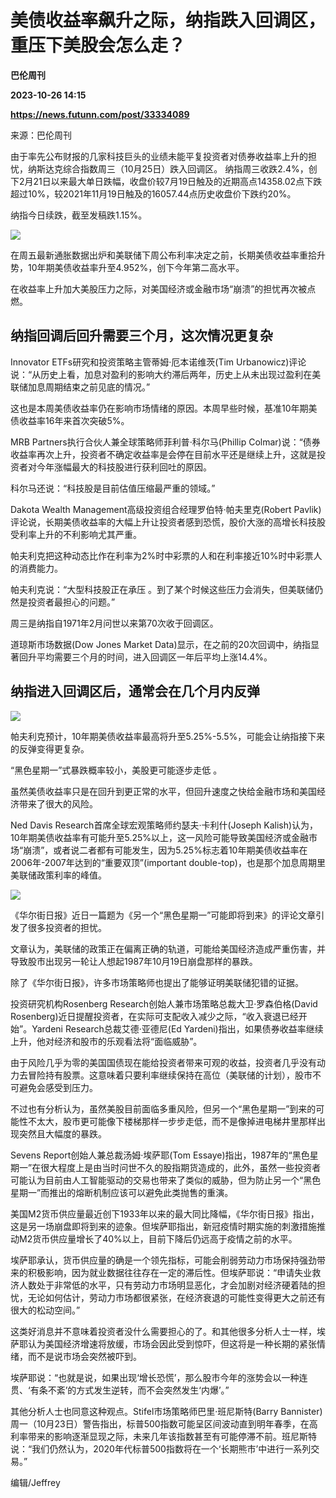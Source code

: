 # 美债收益率飙升之际，纳指跌入回调区，重压下美股会怎么走？
**巴伦周刊**

**2023-10-26 14:15**

**https://news.futunn.com/post/33334089**

来源：巴伦周刊

由于率先公布财报的几家科技巨头的业绩未能平复投资者对债券收益率上升的担忧，纳斯达克综合指数周三（10月25日）跌入回调区。 纳指周三收跌2.4%，创下2月21日以来最大单日跌幅，收盘价较7月19日触及的近期高点14358.02点下跌超过10%，较2021年11月19日触及的16057.44点历史收盘价下跌约20%。

纳指今日续跌，截至发稿跌1.15%。

![](https://postimg.futunn.com/16983300860712518811646.png)

在周五最新通胀数据出炉和美联储下周公布利率决定之前，长期美债收益率重拾升势，10年期美债收益率升至4.952%，创下今年第二高水平。

在收益率上升加大美股压力之际，对美国经济或金融市场“崩溃”的担忧再次被点燃。

纳指回调后回升需要三个月，这次情况更复杂
--------------------

Innovator ETFs研究和投资策略主管蒂姆·厄本诺维茨(Tim Urbanowicz)评论说：“从历史上看，加息对盈利的影响大约滞后两年，历史上从未出现过盈利在美联储加息周期结束之前见底的情况。”

这也是本周美债收益率仍在影响市场情绪的原因。本周早些时候，基准10年期美债收益率16年来首次突破5%。

MRB Partners执行合伙人兼全球策略师菲利普·科尔马(Phillip Colmar)说：“债券收益率再次上升，投资者不确定收益率是会停在目前水平还是继续上升，这就是投资者对今年涨幅最大的科技股进行获利回吐的原因。

科尔马还说：“科技股是目前估值压缩最严重的领域。”

Dakota Wealth Management高级投资组合经理罗伯特·帕夫里克(Robert Pavlik)评论说，长期美债收益率的大幅上升让投资者感到恐慌，股价大涨的高增长科技股受利率上升的不利影响尤其严重。

帕夫利克把这种动态比作在利率为2%时中彩票的人和在利率接近10%时中彩票人的消费能力。

帕夫利克说：“大型科技股正在承压 。到了某个时候这些压力会消失，但美联储仍然是投资者最担心的问题。”

周三是纳指自1971年2月问世以来第70次收于回调区。

道琼斯市场数据(Dow Jones Market Data)显示，在之前的20次回调中，纳指显著回升平均需要三个月的时间，进入回调区一年后平均上涨14.4%。

纳指进入回调区后，通常会在几个月内反弹
-------------------

![](https://postimg.futunn.com/1698328168239725937503.png)

帕夫利克预计，10年期美债收益率最高将升至5.25%-5.5%，可能会让纳指接下来的反弹变得更复杂。

“黑色星期一”式暴跌概率较小，美股更可能逐步走低 。

虽然美债收益率只是在回升到更正常的水平，但回升速度之快给金融市场和美国经济带来了很大的风险。

Ned Davis Research首席全球宏观策略师约瑟夫·卡利什(Joseph Kalish)认为，10年期美债收益率有可能升至5.25%以上，这一风险可能导致美国经济或金融市场“崩溃”，或者说二者都有可能发生，因为5.25%标志着10年期美债收益率在2006年-2007年达到的“重要双顶”(important double-top)，也是那个加息周期里美联储政策利率的峰值。

![](https://postimg.futunn.com/16983281682757108073460.png)

《华尔街日报》近日一篇题为《另一个“黑色星期一”可能即将到来》的评论文章引发了很多投资者的担忧。

文章认为，美联储的政策正在偏离正确的轨道，可能给美国经济造成严重伤害，并导致股市出现另一轮让人想起1987年10月19日崩盘那样的暴跌。

除了《华尔街日报》，许多市场策略师也提出了能够证明美联储犯错的证据。

投资研究机构Rosenberg Research创始人兼市场策略总裁大卫·罗森伯格(David Rosenberg)近日提醒投资者，在实际可支配收入减少之际，“收入衰退已经开始”。Yardeni Research总裁艾德·亚德尼(Ed Yardeni)指出，如果债券收益率继续上升，他对经济和股市的乐观看法将“面临威胁”。

由于风险几乎为零的美国国债现在能给投资者带来可观的收益，投资者几乎没有动力去冒险持有股票。这意味着只要利率继续保持在高位（美联储的计划），股市不可避免会感受到压力。

不过也有分析认为，虽然美股目前面临多重风险，但另一个“黑色星期一”到来的可能性不太大，股市更可能像下楼梯那样一步步走低，而不是像掉进电梯井里那样出现突然且大幅度的暴跌。

Sevens Report创始人兼总裁汤姆·埃萨耶(Tom Essaye)指出，1987年的“黑色星期一”在很大程度上是由当时问世不久的股指期货造成的，此外，虽然一些投资者可能认为目前由人工智能驱动的交易也带来了类似的威胁，但为防止另一个“黑色星期一”而推出的熔断机制应该可以避免此类抛售的重演。

美国M2货币供应量最近创下1933年以来的最大同比降幅，《华尔街日报》指出，这是另一场崩盘即将到来的迹象。但埃萨耶指出，新冠疫情时期实施的刺激措施推动M2货币供应量增长了40%以上，目前下降后仍远高于疫情之前的水平。

埃萨耶承认，货币供应量的确是一个领先指标，可能会削弱劳动力市场保持强劲带来的积极影响，因为就业数据往往存在一定的滞后性。但埃萨耶说：“申请失业救济人数处于非常低的水平，只有劳动力市场明显恶化，才会加剧对经济硬着陆的担忧，无论如何估计，劳动力市场都很紧张，在经济衰退的可能性变得更大之前还有很大的松动空间。”

这类好消息并不意味着投资者没什么需要担心的了。和其他很多分析人士一样，埃萨耶认为美国经济增速将放缓，市场会因此受到惊吓，但这将是一种长期的紧张情绪，而不是说市场会突然被吓到。

埃萨耶说：“也就是说，如果出现‘增长恐慌’，那么股市今年的涨势会以一种连贯、‘有条不紊’的方式发生逆转，而不会突然发生‘内爆’。”

其他分析人士也同意这种观点。Stifel市场策略师巴里·班尼斯特(Barry Bannister)周一（10月23日）警告指出，标普500指数可能呈区间波动直到明年春季，在高利率带来的影响逐渐显现之际，未来几年该指数甚至有可能停滞不前。班尼斯特说：“我们仍然认为，2020年代标普500指数将在一个‘长期熊市’中进行一系列交易。”

编辑/Jeffrey